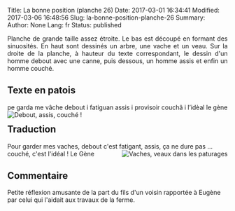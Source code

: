 Title: La bonne position (planche 26)
Date: 2017-03-01 16:34:41
Modified: 2017-03-06 16:48:56
Slug: la-bonne-position-planche-26
Summary: 
Author: None
Lang: fr
Status: published

<img style="float: right;" alt="" src="{static}/images/planche_26.png">
<p style="text-align:justify;">Planche de grande taille assez étroite. Le bas est découpé en formant des sinuosités. En haut sont dessinés un arbre, une vache et un veau. Sur la droite de la planche, à hauteur du texte correspondant, le dessin d'un homme debout avec une canne, puis dessous, un homme assis et enfin un homme couché.</p>

## Texte en patois
pe garda me vâche  debout i fatiguan  assis i provisoir  couchâ i  l’idèal     	            le gène
<img style="float: left;" alt="Debout, assis, couché !" src="{static}/images/planche_26_detail_dessins_gauche.png">
## Traduction
Pour garder mes vaches, debout c'est fatigant, assis, ça ne dure pas ... couché, c'est l'idéal ! 
       Le Gène
<img style="float: right;" alt="Vaches, veaux dans les paturages" src="{static}/images/planche_26_dessin_haut.png">
## Commentaire
Petite réflexion amusante de la part du fils d'un voisin rapportée à Eugène par celui qui l'aidait aux travaux de la ferme.
